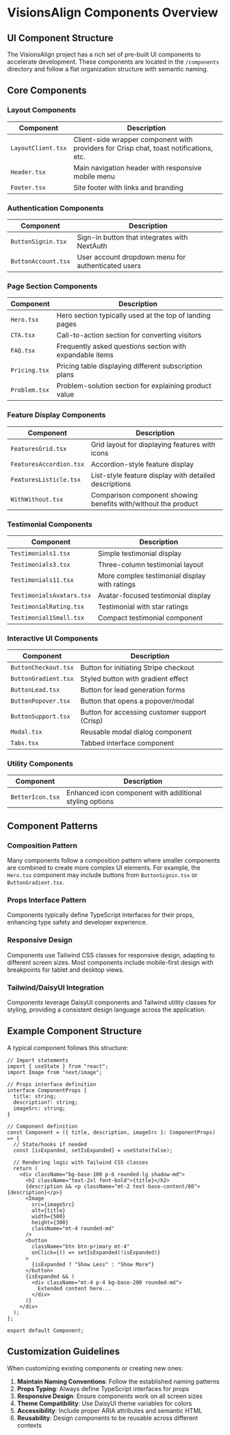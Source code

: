 # VisionsAlign Components Overview

## UI Component Structure

The VisionsAlign project has a rich set of pre-built UI components to accelerate development. These components are located in the `/components` directory and follow a flat organization structure with semantic naming.

## Core Components

### Layout Components

| Component | Description |
|-----------|-------------|
| `LayoutClient.tsx` | Client-side wrapper component with providers for Crisp chat, toast notifications, etc. |
| `Header.tsx` | Main navigation header with responsive mobile menu |
| `Footer.tsx` | Site footer with links and branding |

### Authentication Components

| Component | Description |
|-----------|-------------|
| `ButtonSignin.tsx` | Sign-in button that integrates with NextAuth |
| `ButtonAccount.tsx` | User account dropdown menu for authenticated users |

### Page Section Components

| Component | Description |
|-----------|-------------|
| `Hero.tsx` | Hero section typically used at the top of landing pages |
| `CTA.tsx` | Call-to-action section for converting visitors |
| `FAQ.tsx` | Frequently asked questions section with expandable items |
| `Pricing.tsx` | Pricing table displaying different subscription plans |
| `Problem.tsx` | Problem-solution section for explaining product value |

### Feature Display Components

| Component | Description |
|-----------|-------------|
| `FeaturesGrid.tsx` | Grid layout for displaying features with icons |
| `FeaturesAccordion.tsx` | Accordion-style feature display |
| `FeaturesListicle.tsx` | List-style feature display with detailed descriptions |
| `WithWithout.tsx` | Comparison component showing benefits with/without the product |

### Testimonial Components

| Component | Description |
|-----------|-------------|
| `Testimonials1.tsx` | Simple testimonial display |
| `Testimonials3.tsx` | Three-column testimonial layout |
| `Testimonials11.tsx` | More complex testimonial display with ratings |
| `TestimonialsAvatars.tsx` | Avatar-focused testimonial display |
| `TestimonialRating.tsx` | Testimonial with star ratings |
| `Testimonial1Small.tsx` | Compact testimonial component |

### Interactive UI Components

| Component | Description |
|-----------|-------------|
| `ButtonCheckout.tsx` | Button for initiating Stripe checkout |
| `ButtonGradient.tsx` | Styled button with gradient effect |
| `ButtonLead.tsx` | Button for lead generation forms |
| `ButtonPopover.tsx` | Button that opens a popover/modal |
| `ButtonSupport.tsx` | Button for accessing customer support (Crisp) |
| `Modal.tsx` | Reusable modal dialog component |
| `Tabs.tsx` | Tabbed interface component |

### Utility Components

| Component | Description |
|-----------|-------------|
| `BetterIcon.tsx` | Enhanced icon component with additional styling options |

## Component Patterns

### Composition Pattern

Many components follow a composition pattern where smaller components are combined to create more complex UI elements. For example, the `Hero.tsx` component may include buttons from `ButtonSignin.tsx` or `ButtonGradient.tsx`.

### Props Interface Pattern

Components typically define TypeScript interfaces for their props, enhancing type safety and developer experience.

### Responsive Design

Components use Tailwind CSS classes for responsive design, adapting to different screen sizes. Most components include mobile-first design with breakpoints for tablet and desktop views.

### Tailwind/DaisyUI Integration

Components leverage DaisyUI components and Tailwind utility classes for styling, providing a consistent design language across the application.

## Example Component Structure

A typical component follows this structure:

```tsx
// Import statements
import { useState } from "react";
import Image from "next/image";

// Props interface definition
interface ComponentProps {
  title: string;
  description?: string;
  imageSrc: string;
}

// Component definition
const Component = ({ title, description, imageSrc }: ComponentProps) => {
  // State/hooks if needed
  const [isExpanded, setIsExpanded] = useState(false);
  
  // Rendering logic with Tailwind CSS classes
  return (
    <div className="bg-base-100 p-6 rounded-lg shadow-md">
      <h2 className="text-2xl font-bold">{title}</h2>
      {description && <p className="mt-2 text-base-content/80">{description}</p>}
      <Image 
        src={imageSrc} 
        alt={title} 
        width={500} 
        height={300} 
        className="mt-4 rounded-md"
      />
      <button 
        className="btn btn-primary mt-4"
        onClick={() => setIsExpanded(!isExpanded)}
      >
        {isExpanded ? "Show Less" : "Show More"}
      </button>
      {isExpanded && (
        <div className="mt-4 p-4 bg-base-200 rounded-md">
          Extended content here...
        </div>
      )}
    </div>
  );
};

export default Component;
```

## Customization Guidelines

When customizing existing components or creating new ones:

1. **Maintain Naming Conventions**: Follow the established naming patterns
2. **Props Typing**: Always define TypeScript interfaces for props
3. **Responsive Design**: Ensure components work on all screen sizes
4. **Theme Compatibility**: Use DaisyUI theme variables for colors
5. **Accessibility**: Include proper ARIA attributes and semantic HTML
6. **Reusability**: Design components to be reusable across different contexts
